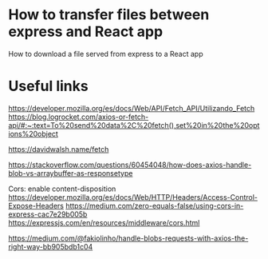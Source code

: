 # How to transfer files between express and React app

How to download a file served from express to a React app

# Useful links
https://developer.mozilla.org/es/docs/Web/API/Fetch_API/Utilizando_Fetch
https://blog.logrocket.com/axios-or-fetch-api/#:~:text=To%20send%20data%2C%20fetch(),set%20in%20the%20options%20object

https://davidwalsh.name/fetch

https://stackoverflow.com/questions/60454048/how-does-axios-handle-blob-vs-arraybuffer-as-responsetype

Cors: enable content-disposition
https://developer.mozilla.org/es/docs/Web/HTTP/Headers/Access-Control-Expose-Headers
https://medium.com/zero-equals-false/using-cors-in-express-cac7e29b005b
https://expressjs.com/en/resources/middleware/cors.html

https://medium.com/@fakiolinho/handle-blobs-requests-with-axios-the-right-way-bb905bdb1c04